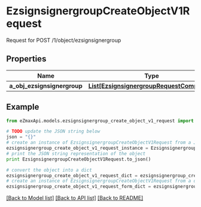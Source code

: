 # EzsignsignergroupCreateObjectV1Request

Request for POST /1/object/ezsignsignergroup

## Properties

Name | Type | Description | Notes
------------ | ------------- | ------------- | -------------
**a_obj_ezsignsignergroup** | [**List[EzsignsignergroupRequestCompound]**](EzsignsignergroupRequestCompound.md) |  | 

## Example

```python
from eZmaxApi.models.ezsignsignergroup_create_object_v1_request import EzsignsignergroupCreateObjectV1Request

# TODO update the JSON string below
json = "{}"
# create an instance of EzsignsignergroupCreateObjectV1Request from a JSON string
ezsignsignergroup_create_object_v1_request_instance = EzsignsignergroupCreateObjectV1Request.from_json(json)
# print the JSON string representation of the object
print EzsignsignergroupCreateObjectV1Request.to_json()

# convert the object into a dict
ezsignsignergroup_create_object_v1_request_dict = ezsignsignergroup_create_object_v1_request_instance.to_dict()
# create an instance of EzsignsignergroupCreateObjectV1Request from a dict
ezsignsignergroup_create_object_v1_request_form_dict = ezsignsignergroup_create_object_v1_request.from_dict(ezsignsignergroup_create_object_v1_request_dict)
```
[[Back to Model list]](../README.md#documentation-for-models) [[Back to API list]](../README.md#documentation-for-api-endpoints) [[Back to README]](../README.md)


